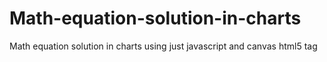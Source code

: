 # Math-equation-solution-in-charts
Math equation solution in charts using just javascript and canvas html5 tag
